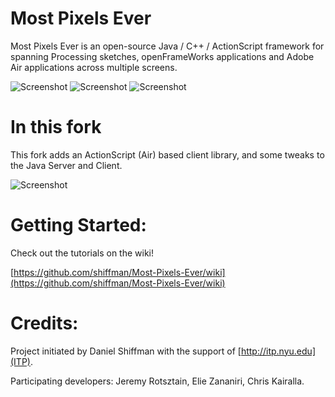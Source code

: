 # Most Pixels Ever

Most Pixels Ever is an open-source Java / C++ / ActionScript framework for spanning Processing sketches, openFrameWorks applications and Adobe Air applications across multiple screens.

![Screenshot](http://farm3.static.flickr.com/2199/2124879919_6a8e447903_m.jpg)  ![Screenshot](http://farm3.static.flickr.com/2201/2125653100_1954bd6189_m.jpg)  ![Screenshot](http://farm3.static.flickr.com/2190/2124878313_c302b6aac7_m.jpg)

# In this fork

This fork adds an ActionScript (Air) based client library, and some tweaks to the Java Server and Client.

![Screenshot](http://farm4.staticflickr.com/3817/9421713146_8f939ab741_z.jpg) 


# Getting Started:

Check out the tutorials on the wiki!

[https://github.com/shiffman/Most-Pixels-Ever/wiki](https://github.com/shiffman/Most-Pixels-Ever/wiki)

# Credits:

Project initiated by Daniel Shiffman with the support of [http://itp.nyu.edu](ITP).

Participating developers: Jeremy Rotsztain, Elie Zananiri, Chris Kairalla.